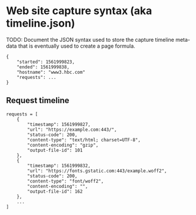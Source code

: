 # Web site capture syntax (aka timeline.json)

TODO: Document the JSON syntax used to store the capture timeline meta-data that is eventually used to create a page formula.

	{
		"started": 1561999823,
		"ended": 1561999838,
		"hostname": "www3.hbc.com"
		"requests": ...
	}

## Request timeline

	requests = [
		{
			"timestamp": 1561999827,
			"url": "https://example.com:443/",
			"status-code": 200,
			"content-type": "text/html; charset=UTF-8",
			"content-encoding": "gzip",
			"output-file-id": 101
		},
		{
			"timestamp": 1561999832,
			"url": "https://fonts.gstatic.com:443/example.woff2",
			"status-code": 200,
			"content-type": "font/woff2",
			"content-encoding": "",
			"output-file-id": 162
		},
		...
	]
